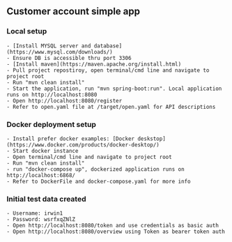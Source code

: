 ## Customer account simple app

### Local setup
	- [Install MYSQL server and database] (https://www.mysql.com/downloads/)
	- Ensure DB is accessible thru port 3306
	- [Install maven](https://maven.apache.org/install.html)
	- Pull project repostiroy, open terminal/cmd line and navigate to project root
	- Run "mvn clean install"
	- Start the application, run "mvn spring-boot:run". Local application runs on http://localhost:8080
	- Open http://localhost:8080/register
	- Refer to open.yaml file at /target/open.yaml for API descriptions
	
### Docker deployment setup
	- Install prefer docker examples: [Docker deskstop](https://www.docker.com/products/docker-desktop/)
	- Start docker instance
	- Open terminal/cmd line and navigate to project root
	- Run "mvn clean install"
	- run "docker-compose up", dockerized application runs on http://localhost:6868/
	- Refer to DockerFile and docker-compose.yaml for more info
	
	
### Initial test data created 
	- Username: irwin1
	- Password: wsrfxqZNlZ
	- Open http://localhost:8080/token and use credentials as basic auth
	- Open http://localhost:8080/overview using Token as bearer token auth